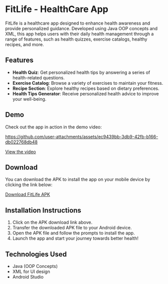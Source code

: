 # FitLife - HealthCare App

FitLife is a healthcare app designed to enhance health awareness and provide personalized guidance. Developed using Java OOP concepts and XML, this app helps users with their daily health management through a range of features, such as health quizzes, exercise catalogs, healthy recipes, and more.

## Features
- **Health Quiz**: Get personalized health tips by answering a series of health-related questions.
- **Exercise Catalog**: Browse a variety of exercises to maintain your fitness.
- **Recipe Section**: Explore healthy recipes based on dietary preferences.
- **Health Tips Generator**: Receive personalized health advice to improve your well-being.

## Demo

Check out the app in action in the demo video:  


https://github.com/user-attachments/assets/ec9439bb-3db9-42fb-b166-db022768db48

[View the video](https://1drv.ms/v/c/237c845962d07dc1/EaxQjyhF7WBPqL5EafEa9hYB90QxoJG_KcGD72n5aUBgfw?e=xbLXkK)

## Download

You can download the APK to install the app on your mobile device by clicking the link below:

[Download FitLife APK](https://1drv.ms/u/c/237c845962d07dc1/EfySS_q2GlxIu1GUmAHSsCgBoI0mpAcEPHnuxmqaCmA_Mg?e=kr5TcH)

## Installation Instructions

1. Click on the APK download link above.
2. Transfer the downloaded APK file to your Android device.
3. Open the APK file and follow the prompts to install the app.
4. Launch the app and start your journey towards better health!

## Technologies Used
- Java (OOP Concepts)
- XML for UI design
- Android Studio


